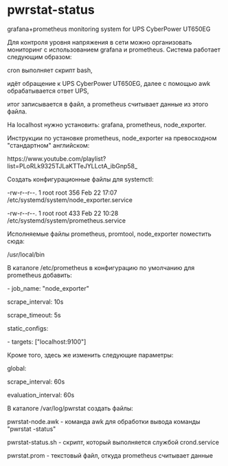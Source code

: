 # pwrstat-status
grafana+prometheus monitoring system for UPS CyberPower UT650EG

Для контроля уровня напряжения в сети можно организовать мониторинг с использованием grafana и prometheus.
Система работает следующим образом: 
<p>cron выполняет скрипт bash,
<p>идёт обращение к UPS CyberPower UT650EG, далее с помощью awk обрабатывается ответ UPS,
<p>итог записывается в файл, а prometheus считывает данные из этого файла.

На localhost нужно установить: grafana, prometheus, node_exporter.
<p>Инструкции по установке prometheus, node_exporter на превосходном "стандартном" английском:
<p>https://www.youtube.com/playlist?list=PLoRLk9325TJLaKTTeJYLLctA_ibGnp58_

Создать конфигурационные файлы для systemctl:
<p>-rw-r--r--. 1 root root 356 Feb 22 17:07 /etc/systemd/system/node_exporter.service
<p>-rw-r--r--. 1 root root 433 Feb 22 10:28 /etc/systemd/system/prometheus.service

Исполняемые файлы prometheus, promtool, node_exporter поместить сюда:
<p>/usr/local/bin

В каталоге /etc/prometheus в конфигурацию по умолчанию для prometheus добавить:
<p>  - job_name: "node_exporter"
<p>    scrape_interval: 10s
<p>    scrape_timeout: 5s
<p>    static_configs:
<p>      - targets: ["localhost:9100"]

Кроме того, здесь же изменить следующие параметры:
<p>global:
<p>  scrape_interval: 60s
<p>  evaluation_interval: 60s

В каталоге /var/log/pwrstat создать файлы:
<p>pwrstat-node.awk - команда awk для обработки вывода команды "pwrstat -status"
<p>pwrstat-status.sh - скрипт, который выполняется службой crond.service
<p>pwrstat.prom - текстовый файл, откуда prometheus считывает данные

